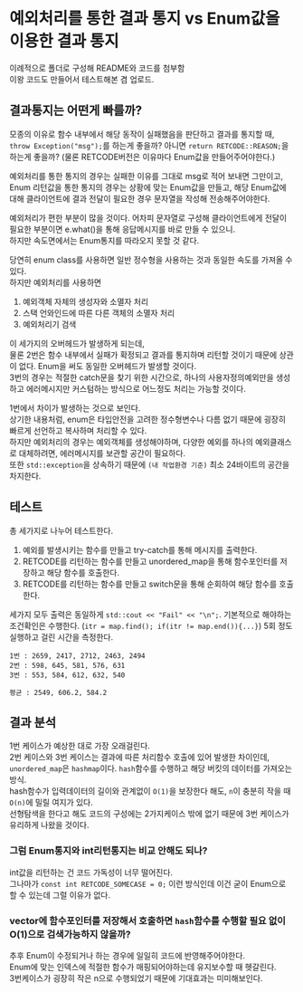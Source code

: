 # 예외처리를 통한 결과 통지 vs Enum값을 이용한 결과 통지

이례적으로 폴더로 구성해 README와 코드를 첨부함 <br/>
이왕 코드도 만들어서 테스트해본 겸 업로드.

## 결과통지는 어떤게 빠를까?
모종의 이유로 함수 내부에서 해당 동작이 실패했음을 판단하고 결과를 통지할 때, <br/>
```throw Exception("msg");```를 하는게 좋을까? 아니면 ```return RETCODE::REASON;```을 하는게 좋을까? (물론 RETCODE버전은 이유마다 Enum값을 만들어주어야한다.) <br/>

예외처리를 통한 통지의 경우는 실패한 이유를 그대로 msg로 적어 보내면 그만이고, <br/>
Enum 리턴값을 통한 통지의 경우는 상황에 맞는 Enum값을 만들고, 해당 Enum값에 대해 클라이언트에 결과 전달이 필요한 경우 문자열을 작성해 전송해주어야한다. <br/>

예외처리가 편한 부분이 많을 것이다. 어차피 문자열로 구성해 클라이언트에게 전달이 필요한 부분이면 e.what()을 통해 응답메시지를 바로 만들 수 있으니. <br/>
하지만 속도면에서는 Enum통지를 따라오지 못할 것 같다. <br/>

당연히 enum class를 사용하면 일반 정수형을 사용하는 것과 동일한 속도를 가져올 수 있다. <br/>
하지만 예외처리를 사용하면
1. 예외객체 자체의 생성자와 소멸자 처리
2. 스택 언와인드에 따른 다른 객체의 소멸자 처리
3. 예외처리기 검색

이 세가지의 오버헤드가 발생하게 되는데, <br/>
물론 2번은 함수 내부에서 실패가 확정되고 결과를 통지하며 리턴할 것이기 때문에 상관이 없다. Enum을 써도 동일한 오버헤드가 발생할 것이다. <br/>
3번의 경우는 적절한 catch문을 찾기 위한 시간으로, 하나의 사용자정의예외만을 생성하고 에러메시지만 커스텀하는 방식으로 어느정도 처리는 가능할 것이다. <br/>

1번에서 차이가 발생하는 것으로 보인다. <br/>
상기한 내용처럼, enum은 타입안전을 고려한 정수형변수나 다름 없기 때문에 굉장히 빠르게 선언하고 복사하며 처리할 수 있다. <br/>
하지만 예외처리의 경우는 예외객체를 생성해야하며, 다양한 예외를 하나의 예외클래스로 대체하려면, 에러메시지를 보관할 공간이 필요하다. <br/>
또한 ```std::exception```을 상속하기 때문에 ```(내 작업환경 기준)``` 최소 24바이트의 공간을 차지한다.

## 테스트
총 세가지로 나누어 테스트한다.
1. 예외를 발생시키는 함수를 만들고 try-catch를 통해 메시지를 출력한다.
2. RETCODE를 리턴하는 함수를 만들고 unordered_map을 통해 함수포인터를 저장하고 해당 함수를 호출한다.
3. RETCODE를 리턴하는 함수를 만들고 switch문을 통해 순회하여 해당 함수를 호출한다.

세가지 모두 출력은 동일하게 ```std::cout << "Fail" << "\n";```.
기본적으로 해야하는 조건확인은 수행한다. (```itr = map.find(); if(itr != map.end()){...}```)
5회 정도 실행하고 걸린 시간을 측정한다.
```
1번 : 2659, 2417, 2712, 2463, 2494
2번 : 598, 645, 581, 576, 631
3번 : 553, 584, 612, 632, 540

평균 : 2549, 606.2, 584.2
```

## 결과 분석
1번 케이스가 예상한 대로 가장 오래걸린다. <br/>
2번 케이스와 3번 케이스는 결과에 따른 처리함수 호출에 있어 발생한 차이인데, <br/>
```unordered_map```은 ```hashmap```이다. ```hash```함수를 수행하고 해당 버킷의 데이터를 가져오는 방식. <br/>
hash함수가 입력데이터의 길이와 관계없이 ```O(1)```을 보장한다 해도, ```n```이 충분히 작을 때 ```O(n)```에 밀릴 여지가 있다. <br/>
선형탐색을 한다고 해도 코드의 구성에는 2가지케이스 밖에 없기 때문에 3번 케이스가 유리하게 나왔을 것이다.

### 그럼 Enum통지와 int리턴통지는 비교 안해도 되나?
int값을 리턴하는 건 코드 가독성이 너무 떨어진다. <br/>
그나마가 ```const int RETCODE_SOMECASE = 0;``` 이런 방식인데 이건 굳이 Enum으로 할 수 있는데 그럴 이유가 없다.

### vector에 함수포인터를 저장해서 호출하면 ```hash```함수를 수행할 필요 없이 O(1)으로 검색가능하지 않을까?
추후 Enum이 수정되거나 하는 경우에 일일히 코드에 반영해주어야한다. <br/>
Enum에 맞는 인덱스에 적절한 함수가 매핑되어야하는데 유지보수할 때 헷갈린다. <br/>
3번케이스가 굉장히 작은 n으로 수행되었기 때문에 기대효과는 미미해보인다.
